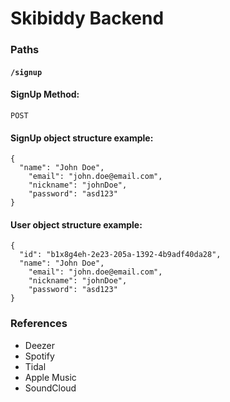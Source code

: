 # Skibiddy Backend

### Paths

#### `/signup`
#### SignUp Method:
`POST`
#### SignUp object structure example:
```
{
  "name": "John Doe",
	"email": "john.doe@email.com",
	"nickname": "johnDoe",
	"password": "asd123"
}
```

#### User object structure example:
```
{
  "id": "b1x8g4eh-2e23-205a-1392-4b9adf40da28",
  "name": "John Doe",
	"email": "john.doe@email.com",
	"nickname": "johnDoe",
	"password": "asd123"
}
```

### References
- Deezer
- Spotify
- Tidal
- Apple Music
- SoundCloud